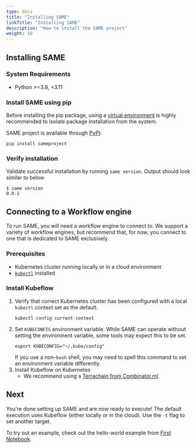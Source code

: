 ```yaml
---
type: docs
title: "Installing SAME"
linkTitle: "Installing SAME"
description: "How to install the SAME project"
weight: 10
---
```


## Installing SAME

### System Requirements

- Python >=3.8, <3.11

### Install SAME using pip

Before installing the pip package, using a [virtual environment](https://docs.python.org/3/tutorial/venv.html) is highly recommended to isolate package installation from the system.

SAME project is available through [PyPI](https://pypi.org/project/sameproject/):

```shell
pip install sameproject
```

### Verify installation

Validate successful installation by running `same version`. Output should look similar to below

```shell
$ same version
0.0.1
```

## Connecting to a Workflow engine

To run SAME, you will need a workflow engine to connect to. We support a variety of workflow engines, but recommend that, for now, you connect to one that is dedicated to SAME exclusively.

### Prerequisites

- Kubernetes cluster running locally or in a cloud environment
- [`kubectl`](https://kubernetes.io/docs/tasks/tools/#kubectl) installed

### Install Kubeflow

1. Verify that correct Kubernetes cluster has been configured with a local `kubectl` context set as the default.
   ```shell
   kubectl config current-context
   ```
2. Set `KUBECONFIG` environment variable. While SAME can operate without setting the environment variable, some tools
   may expect this to be set.
   ```shell
   export KUBECONFIG="~/.kube/config"
   ```
   If you use a non-`bash` shell, you may need to spell this command to set an environment variable differently.
3. Install Kubeflow on Kubernetes
    - We recommend using a [Terrachain from Combinator.ml](https://combinator.ml/stacks/kubeflow-mlflow/).

## Next

You're done setting up SAME and are now ready to execute! The default execution uses Kubeflow (either locally or in the cloud). Use the `-t` flag to set another target.

To try out an example, check out the hello-world example from [First Notebook](./first-notebook.md).
